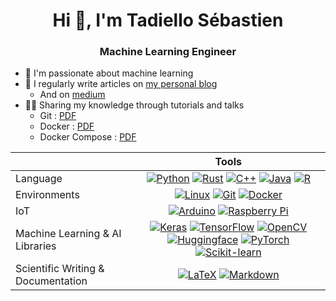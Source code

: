
<h1 align="center">Hi 👋, I'm Tadiello Sébastien</h1>
<!--
<h3 align="center">Artificial Intelligence Engineer</h3>
-->
<h3 align="center">Machine Learning Engineer</h3>

- 🤖 I'm passionate about machine learning
- 📝 I regularly write articles on [my personal blog](https://stadiello.github.io/sebastien-tadiello/)
    - And on [medium](https://medium.com/@sebastientadiello)
- 🧑‍🏫 Sharing my knowledge through tutorials and talks
  - Git : [PDF](https://github.com/stadiello/deep_learning_TP/blob/main/G.pdf)
  - Docker : [PDF](https://github.com/stadiello/deep_learning_TP/blob/main/D.pdf)
  - Docker Compose : [PDF](https://github.com/stadiello/deep_learning_TP/blob/main/DC.pdf)

<!--
<p align="center"><img align="center" src="https://github-readme-stats.vercel.app/api/top-langs?username=stadiello&show_icons=true&locale=en&layout=compact" alt="stadiello" /></p>
-->

<div align="center">

| |Tools| 
| :--------------- |:---------------:| 
| Language | [![Python](https://img.shields.io/badge/Python-black?style=flat&logo=python)](https://www.python.org/) [![Rust](https://img.shields.io/badge/Rust-black?style=flat&logo=rust)](https://www.rust-lang.org/) [![C++](https://img.shields.io/badge/C++-black?style=flat&logo=c%2B%2B)]() [![Java](https://img.shields.io/badge/Java-black?style=flat&logo=java)](https://www.java.com/) [![R](https://img.shields.io/badge/R-black?style=flat&logo=r)](https://cran.r-project.org/)|
| Environments | [![Linux](https://img.shields.io/badge/Linux-black?style=flat&logo=linux)](https://www.linux.org/) [![Git](https://img.shields.io/badge/Git-black?style=flat&logo=git)](https://git-scm.com/) [![Docker](https://img.shields.io/badge/Docker-black?style=flat&logo=docker)](https://www.docker.com/) |
| IoT | [![Arduino](https://img.shields.io/badge/Arduino-black?style=flat&logo=arduino)](https://www.arduino.cc/) [![Raspberry Pi](https://img.shields.io/badge/Raspberry%20Pi-black?style=flat&logo=raspberry-pi)](https://www.raspberrypi.org/) |
| Machine Learning & AI Libraries |[![Keras](https://img.shields.io/badge/Keras-black?style=flat&logo=keras)](https://keras.io/) [![TensorFlow](https://img.shields.io/badge/TensorFlow-black?style=flat&logo=tensorflow)](https://www.tensorflow.org/) [![OpenCV](https://img.shields.io/badge/OpenCV-black?style=flat&logo=opencv)](https://opencv.org/) [![Huggingface](https://img.shields.io/badge/Hugging_Face-black?style=flat&logo=huggingface)](https://huggingface.co/) [![PyTorch](https://img.shields.io/badge/PyTorch-black?style=flat&logo=pytorch)](https://pytorch.org/) [![Scikit-learn](https://img.shields.io/badge/Scikit_learn-black?style=flat&logo=scikit-learn)](https://scikit-learn.org/)|
| Scientific Writing & Documentation | [![LaTeX](https://img.shields.io/badge/LaTeX-black?style=flat&logo=latex)](https://www.latex-project.org/) [![Markdown](https://img.shields.io/badge/Markdown-black?style=flat&logo=markdown)]() |

</div>

<!--
<p align="center">
<img width="48%" src="https://github-readme-streak-stats.herokuapp.com/?user=stadiello&theme=highcontrast&hide_border=true" alt="stadiello" />
</p>




**stadiello/stadiello** is a ✨ _special_ ✨ repository because its `README.md` (this file) appears on your GitHub profile.
-->
